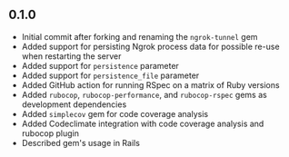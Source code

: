 ## 0.1.0

- Initial commit after forking and renaming the `ngrok-tunnel` gem
- Added support for persisting Ngrok process data for possible re-use when restarting the server
- Added support for `persistence` parameter
- Added support for `persistence_file` parameter
- Added GitHub action for running RSpec on a matrix of Ruby versions
- Added `rubocop`, `rubocop-performance`, and `rubocop-rspec` gems as development dependencies
- Added `simplecov` gem for code coverage analysis
- Added Codeclimate integration with code coverage analysis and rubocop plugin
- Described gem's usage in Rails
